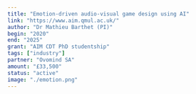 ```yaml
---
title: "Emotion-driven audio-visual game design using AI"
link: "https://www.aim.qmul.ac.uk/"
author: "Dr Mathieu Barthet (PI)"
begin: "2020"
end: "2025"
grant: "AIM CDT PhD studentship"
tags: ["industry"]
partner: "Ovomind SA"
amount: "£33,500"
status: "active"
image: "./emotion.png"
---
```


